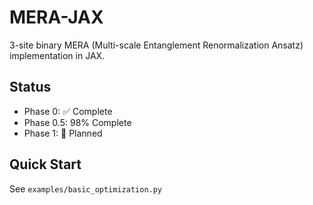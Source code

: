 # MERA-JAX

3-site binary MERA (Multi-scale Entanglement Renormalization Ansatz) implementation in JAX.

## Status
- Phase 0: ✅ Complete
- Phase 0.5: 98% Complete
- Phase 1: 🔄 Planned

## Quick Start
See `examples/basic_optimization.py`
